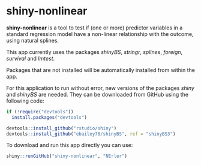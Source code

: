 # shiny-nonlinear
**shiny-nonlinear** is a tool to test if (one or more) predictor variables in a standard regression model have a
non-linear relationship with the outcome, using natural splines.


This app currently uses the packages *shinyBS*, *stringr*, *splines*, *foreign*, *survival* and *lmtest*.

Packages that are not installed will be automatically installed from within the app.

For this application to run without error, new versions of the packages *shiny* and *shinyBS* are needed. They can be
downloaded from GitHub using the following code:

```r
if (!require("devtools"))
  install.packages("devtools")

devtools::install_github("rstudio/shiny")
devtools::install_github("ebailey78/shinyBS", ref = "shinyBS3")
```


To download and run this app directly you can use:
```r
shiny::runGitHub("shiny-nonlinear", "NErler")
```

